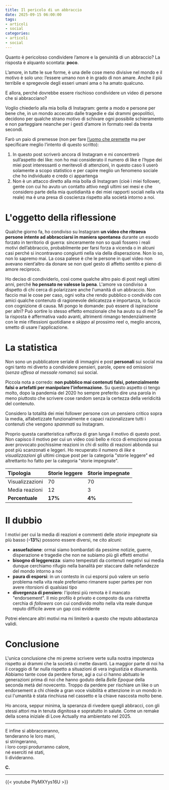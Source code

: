 ```yaml
---
title: Il pericolo di un abbraccio
date: 2025-09-15 06:00:00   
tags:
- articoli
- social
categories:
- articoli
- social
---
```


Quanto è pericoloso condividere l’amore e la genuinità di un abbraccio? La risposta è alquanto scontata: **poco**. 

L’amore, in tutte le sue forme, è una delle cose meno divisive nel mondo e il motivo è solo uno: l’essere umano non è in grado di non amare. Anche il più terribile e spregevole degli esseri umani ama o ha amato qualcuno. 

E allora, perché dovrebbe essere rischioso condividere un video di persone che si abbracciano?

Voglio chiederlo alla mia bolla di Instagram: gente a modo e persone per bene che, in un mondo accecato dalle tragedie e dai drammi geopolitici, decidono per qualche strano motivo di schivare ogni possibile schieramento e non parteggiare neanche per i gesti d’amore in formato reel da trenta secondi.

Farò un paio di premesse (non per fare [l’uomo che premette](https://youtu.be/D8S_YO9ibOU?si=PJIw5oHChIlYmWE9) ma per specificare meglio l’intento di questo scritto):

1. In questo post scriverò ancora di Instagram e mi concentrerò sull’aspetto dei like: non ho mai considerato il numero di like e l’hype dei miei post interessanti o meritevoli di attenzioni, in questo caso li userò solamente a scopo statistico e per capire meglio un fenomeno sociale che ho individuato e credo ci appartenga
2. Non è un attacco diretto alla mia bolla di Instagram (cioè i miei follower, gente con cui ho avuto un contatto attivo negli ultimi sei mesi e che considero parte della mia quotidianità e dei miei rapporti sociali nella vita reale) ma è una presa di coscienza rispetto alla società intorno a noi. 

# L'oggetto della riflessione

Qualche giorno fa, ho condiviso su Instagram **un video che ritraeva persone intente ad abbracciarsi in maniera spontanea** durante un esodo forzato in territorio di guerra: sinceramente non so quali fossero i reali motivi dell’abbraccio, probabilmente per farsi forza a vicenda o in alcuni casi perché si incontravano congiunti nella via della disperazione. Non lo so, non lo sapremo mai. La cosa palese è che le persone in quel video non avevano nient’altro da donare se non quel gesto di affetto sentito e pieno di amore reciproco.

Ho deciso di condividerlo, così come qualche altro paio di post negli ultimi anni, perché **ho pensato ne valesse la pena**. L'amore va condiviso a dispetto di chi cerca di polarizzare anche l'umanità di un abbraccio. Non faccio mai le cose per caso, ogni volta che rendo pubblico o condivido con amici qualche contenuto di ragionevole delicatezza e importanza, lo faccio con cognizione di causa. Mi pongo le domande: può essere di ispirazione per altri? Può sortire lo stesso effetto emozionale che ha avuto su di me?
Se la risposta è affermativa vado avanti, altrimenti rimango tendenzialmente con le mie riflessioni quotidiane e _skippo_ al prossimo reel o, meglio ancora, smetto di usare l'applicazione. 

# La statistica 

Non sono un pubblicatore seriale di immagini e post **personali** sui social ma ogni tanto mi diverto a condividere pensieri, parole, opere ed omissioni (_senza offesa al messale romano_) sui social. 

Piccola nota a corredo: **non pubblico mai contenuti falsi, potenzialmente falsi o artefatti per manipolare l'informazione.** 
Su questo aspetto ci tengo molto, dopo la pandemia del 2020 ho sempre preferito dire una parola in meno piuttosto che scrivere cose random senza la certezza della veridicità del contenuto.

Considero la totalità dei miei follower persone con un pensiero critico sopra la media, alfabetizzate funzionalmente e capaci razionalizzare tutti i contenuti che vengono _spammati_ su Instagram.

Proprio questa caratteristica rafforza di gran lunga il motivo di questo post. Non capisco il motivo per cui un video così bello e ricco di emozione possa aver provocato pochissime reazioni in chi di solito di reazioni abbonda sui post più scanzonati e leggeri.
Ho recuperato il numero di _like_ e _visualizzazioni_ gli ultimi cinque post per la categoria "storie leggere" ed altrettanto ho fatto per la categoria "storie impegnate".

|Tipologia|Storie leggere|Storie impegnate|
|:-|:-|:-|
|Visualizzazioni|70|70|
|Media reazioni|12|3|
|**Percentuale**|**17%**|**4%**| 

# Il dubbio

I motivi per cui la media di reazioni e commenti delle _storie impegnate_ sia più basso (**-13%**) possono essere diversi, ne cito alcuni:

- **assuefazione**: ormai siamo bombardati da pessime notizie, guerre, disperazione e tragedie che non ne subiamo più gli effetti emotivi
- **bisogno di leggerezza**: siamo tempestati da contenuti negativi sui media dunque cerchiamo rifugio nella banalità per staccare dalle nefandezze del mondo intorno a noi
- **paura di esporsi**: in un contesto in cui esporsi può valere un serio problema nella vita reale preferiamo rimanere super partes per non avere ritorsioni di qualsiasi tipo
- **divergenza di pensiero**: l'ipotesi più remota è il mancato "endorsement". Il mio profilo è privato e composto da una ristretta cerchia di _followers_ con cui condivido molto nella vita reale dunque reputo difficile avere un gap così evidente

Potrei elencare altri motivi ma mi limiterò a questo che reputo abbastanza validi.

# Conclusione

L'unica conclusione che mi preme scrivere verte sulla nostra impotenza rispetto ai drammi che la società ci mette davanti. La maggior parte di noi ha il coraggio di far nulla rispetto 
a situazioni di vera ingiustizia e disumanità. Abbiamo tante cose da perdere forse, agi a cui ci hanno abituato le generazioni prima di noi che hanno goduto della _Belle Epoque_ della seconda metà del novecento. Troppo da perdere per rischiare un like o un endorsement a chi chiede a gran voce visibilità e attenzione in un mondo in cui l'umanità è stata rinchiusa nel cassetto e la chiave nascosta molto bene.

Ho ancora, seppur minima, la speranza di rivedere quegli abbracci, con gli stessi attori ma in tenuta dignitosa e sopratutto in salute.
Come un remake della scena iniziale di Love Actually ma ambientato nel 2025.

---

E infine si abbracceranno, \
tenderanno le loro mani,\
si stringeranno,\
i loro corpi produrranno calore,\
né eserciti né stati,\
li divideranno.

**C.**

---

{{< youtube PlyMXYys16U >}}
